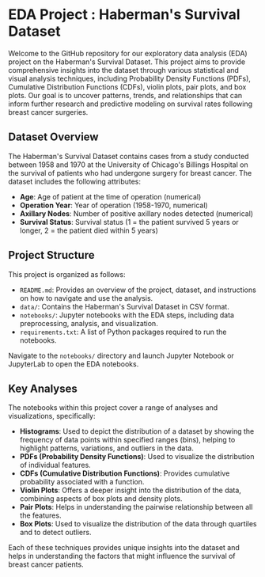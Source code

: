 # EDA Project : Haberman's Survival Dataset 

Welcome to the GitHub repository for our exploratory data analysis (EDA) project on the Haberman's Survival Dataset. This project aims to provide comprehensive insights into the dataset through various statistical and visual analysis techniques, including Probability Density Functions (PDFs), Cumulative Distribution Functions (CDFs), violin plots, pair plots, and box plots. Our goal is to uncover patterns, trends, and relationships that can inform further research and predictive modeling on survival rates following breast cancer surgeries.

## Dataset Overview

The Haberman's Survival Dataset contains cases from a study conducted between 1958 and 1970 at the University of Chicago's Billings Hospital on the survival of patients who had undergone surgery for breast cancer. The dataset includes the following attributes:

- **Age**: Age of patient at the time of operation (numerical)
- **Operation Year**: Year of operation (1958-1970, numerical)
- **Axillary Nodes**: Number of positive axillary nodes detected (numerical)
- **Survival Status**: Survival status (1 = the patient survived 5 years or longer, 2 = the patient died within 5 years)

## Project Structure

This project is organized as follows:

- `README.md`: Provides an overview of the project, dataset, and instructions on how to navigate and use the analysis.
- `data/`: Contains the Haberman's Survival Dataset in CSV format.
- `notebooks/`: Jupyter notebooks with the EDA steps, including data preprocessing, analysis, and visualization.
- `requirements.txt`: A list of Python packages required to run the notebooks.

Navigate to the `notebooks/` directory and launch Jupyter Notebook or JupyterLab to open the EDA notebooks.

## Key Analyses

The notebooks within this project cover a range of analyses and visualizations, specifically:

- **Histograms**: Used to depict the distribution of a dataset by showing the frequency of data points within specified ranges (bins), helping to highlight patterns, variations, and outliers in the data.
- **PDFs (Probability Density Functions)**: Used to visualize the distribution of individual features.
- **CDFs (Cumulative Distribution Functions)**: Provides cumulative probability associated with a function.
- **Violin Plots**: Offers a deeper insight into the distribution of the data, combining aspects of box plots and density plots.
- **Pair Plots**: Helps in understanding the pairwise relationship between all the features.
- **Box Plots**: Used to visualize the distribution of the data through quartiles and to detect outliers.


Each of these techniques provides unique insights into the dataset and helps in understanding the factors that might influence the survival of breast cancer patients.
